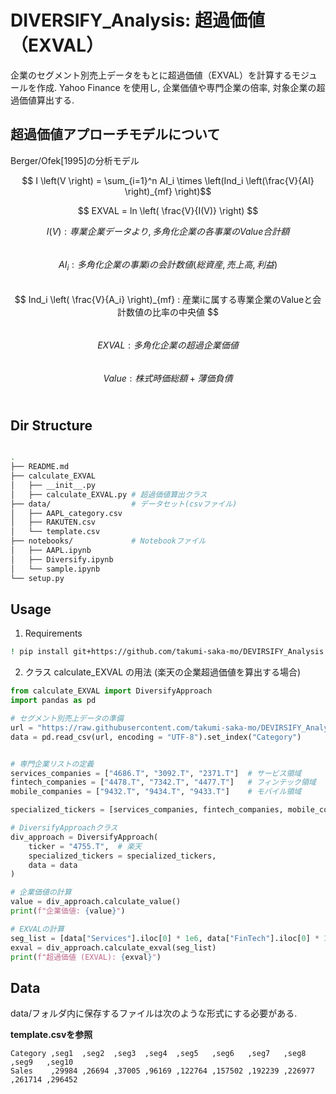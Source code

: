 # DIVERSIFY_Analysis: 超過価値（EXVAL）

企業のセグメント別売上データをもとに超過価値（EXVAL）を計算するモジュールを作成.
Yahoo Finance を使用し, 企業価値や専門企業の倍率, 対象企業の超過価値算出する.



## 超過価値アプローチモデルについて

Berger/Ofek[1995]の分析モデル

$$ I \left(V \right) = \sum_{i=1}^n AI_i \times \left(Ind_i \left(\frac{V}{AI} \right)_{mf} \right)$$


$$ EXVAL = ln \left( \frac{V}{I(V)} \right) $$

$$ I(V)  : 専業企業データより, 多角化企業の各事業のValue合計額 $$ <br>
$$ AI_i  : 多角化企業の事業iの会計数値(総資産, 売上高, 利益) $$ <br>
$$ Ind_i \left( \frac{V}{A_i} \right)_{mf}  : 産業iに属する専業企業のValueと会計数値の比率の中央値 $$ <br>
$$ EXVAL  : 多角化企業の超過企業価値 $$ <br>
$$ Value  : 株式時価総額 + 薄価負債 $$ <br>


## Dir Structure
```bash

.
├── README.md
├── calculate_EXVAL
│   ├── __init__.py
│   ├── calculate_EXVAL.py # 超過価値算出クラス
├── data/                  # データセット(csvファイル)
│   ├── AAPL_category.csv
│   ├── RAKUTEN.csv
│   └── template.csv
├── notebooks/             # Notebookファイル
│   ├── AAPL.ipynb
│   ├── Diversify.ipynb
│   └── sample.ipynb
└── setup.py


```

## Usage

1. Requirements
```bash
! pip install git+https://github.com/takumi-saka-mo/DEVIRSIFY_Analysis.git
```

2. クラス calculate_EXVAL の用法
(楽天の企業超過価値を算出する場合)
```python
from calculate_EXVAL import DiversifyApproach
import pandas as pd

# セグメント別売上データの準備
url = "https://raw.githubusercontent.com/takumi-saka-mo/DEVIRSIFY_Analysis/main/data/RAKUTEN.csv" # HP掲載データより作成
data = pd.read_csv(url, encoding = "UTF-8").set_index("Category")


# 専門企業リストの定義
services_companies = ["4686.T", "3092.T", "2371.T"]  # サービス領域
fintech_companies = ["4478.T", "7342.T", "4477.T"]   # フィンテック領域
mobile_companies = ["9432.T", "9434.T", "9433.T"]    # モバイル領域

specialized_tickers = [services_companies, fintech_companies, mobile_companies]

# DiversifyApproachクラス
div_approach = DiversifyApproach(
    ticker = "4755.T",  # 楽天
    specialized_tickers = specialized_tickers,
    data = data
)

# 企業価値の計算
value = div_approach.calculate_value()
print(f"企業価値: {value}")

# EXVALの計算
seg_list = [data["Services"].iloc[0] * 1e6, data["FinTech"].iloc[0] * 1e6]
exval = div_approach.calculate_exval(seg_list)
print(f"超過価値 (EXVAL): {exval}")
```

## Data
data/フォルダ内に保存するファイルは次のような形式にする必要がある.


**template.csvを参照**
```csv
Category ,seg1  ,seg2  ,seg3  ,seg4  ,seg5   ,seg6   ,seg7   ,seg8   ,seg9   ,seg10
Sales    ,29984 ,26694 ,37005 ,96169 ,122764 ,157502 ,192239 ,226977 ,261714 ,296452
```



